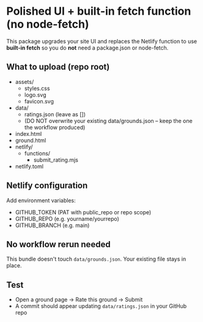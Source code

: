# Polished UI + built-in fetch function (no node-fetch)
This package upgrades your site UI and replaces the Netlify function to use **built-in fetch** so you do **not** need a package.json or node-fetch.

## What to upload (repo root)
- assets/
  - styles.css
  - logo.svg
  - favicon.svg
- data/
  - ratings.json    (leave as [])
  - (DO NOT overwrite your existing data/grounds.json – keep the one the workflow produced)
- index.html
- ground.html
- netlify/
  - functions/
    - submit_rating.mjs
- netlify.toml

## Netlify configuration
Add environment variables:
- GITHUB_TOKEN   (PAT with public_repo or repo scope)
- GITHUB_REPO    (e.g. yourname/yourrepo)
- GITHUB_BRANCH  (e.g. main)

## No workflow rerun needed
This bundle doesn't touch `data/grounds.json`. Your existing file stays in place.

## Test
- Open a ground page → Rate this ground → Submit
- A commit should appear updating `data/ratings.json` in your GitHub repo
